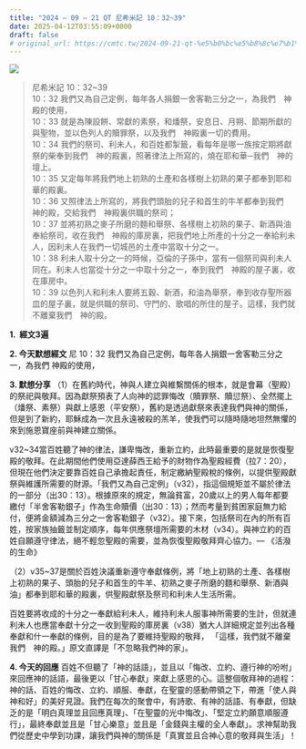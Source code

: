 ```yaml
---
title: "2024 – 09 – 21 QT 尼希米記 10：32~39"
date: 2025-04-12T03:55:09+0800
draft: false
# original_url: https://cmtc.tw/2024-09-21-qt-%e5%b0%bc%e5%b8%8c%e7%b1%b3%e8%a8%98-10%ef%bc%9a3239
---
```


![](/images/qt.jpg)
> 尼希米記 10：32\~39  
> 10：32 我們又為自己定例，每年各人捐銀一舍客勒三分之一，為我們　神殿的使用，  
> 10：33 就是為陳設餅、常獻的素祭，和燔祭，安息日、月朔、節期所獻的與聖物，並以色列人的贖罪祭，以及我們　神殿裏一切的費用。  
> 10：34 我們的祭司、利未人，和百姓都掣籤，看每年是哪一族按定期將獻祭的柴奉到我們　神的殿裏，照著律法上所寫的，燒在耶和華─我們　神的壇上。  
> 10：35 又定每年將我們地上初熟的土產和各樣樹上初熟的果子都奉到耶和華的殿裏。  
> 10：36 又照律法上所寫的，將我們頭胎的兒子和首生的牛羊都奉到我們　神的殿，交給我們　神殿裏供職的祭司；  
> 10：37 並將初熟之麥子所磨的麵和舉祭、各樣樹上初熟的果子、新酒與油奉給祭司，收在我們　神殿的庫房裏，把我們地上所產的十分之一奉給利未人，因利未人在我們一切城邑的土產中當取十分之一。  
> 10：38 利未人取十分之一的時候，亞倫的子孫中，當有一個祭司與利未人同在。利未人也當從十分之一中取十分之一，奉到我們　神殿的屋子裏，收在庫房中。  
> 10：39 以色列人和利未人要將五穀、新酒，和油為舉祭，奉到收存聖所器皿的屋子裏，就是供職的祭司、守門的、歌唱的所住的屋子。這樣，我們就不離棄我們　神的殿。

**1.  經文3遍**

**2. 今天默想經文**
尼 10：32 我們又為自己定例，每年各人捐銀一舍客勒三分之一，為我們 神殿的使用，

**3. 默想分享**
（1）在舊約時代，神與人建立與維繫關係的根本，就是會幕（聖殿）的祭祀與敬拜。因為獻祭預表了人向神的認罪悔改（贖罪祭、贖愆祭）、全然擺上（燔祭、素祭）與獻上感恩（平安祭），舊約是透過獻祭來表達我們與神的關係，但是到了新約，耶穌成為一次且永遠被殺的羔羊，使我們可以隨時隨地坦然無懼的來到施恩寶座前與神建立關係。

v32\~34當百姓聽了神的律法，謙卑悔改，重新立約，此時最重要的是就是恢復聖殿的敬拜。在此期間他們使用亞達薛西王給予的財物作為聖殿經費（拉7：20），但現在他們決定要靠百姓自己承擔起責任，制定繳納聖殿稅的條例，以提供聖殿獻祭與維護所需要的財源。「我們又為自己定例」（v32），指這個規矩並不屬於律法的一部分（出30：13）。根據原來的規定，無論貧富，20歲以上的男人每年都要繳付「半舍客勒銀子」作為生命贖價（出30：13）；然而考量到貧困家庭無力給付，便將金額減為三分之一舍客勒銀子（v32）。接下來，包括祭司在內的所有百姓，按家族抽籤並制定順序，每年供應祭壇所需要的木材（v34）。與神立約的百姓自願遵守律法，絕不輕忽聖殿的需要，並為恢復聖殿敬拜齊心協力。— 《活潑的生命》

（2）v35\~37是關於百姓決議重新遵守奉獻條例，將「地上初熟的土產、各樣樹上初熟的果子、頭胎的兒子和首生的牛羊、初熟之麥子所磨的麵和舉祭、新酒與油」都奉到耶和華的殿裏，供聖殿獻祭及祭司和利未人生活所需。

百姓要將收成的十分之一奉獻給利未人，維持利未人服事神所需要的生計，但就連利未人也應當奉獻十分之一收到聖殿的庫房裏（v38）猶大人詳細規定並列出各種奉獻和什一奉獻的條例，目的是為了要維持聖殿的敬拜， 「這樣，我們就不離棄我們　神的殿。」原文直譯是「不忽略我們神的家」。

**4. 今天的回應**
百姓不但聽了「神的話語」，並且以「悔改、立約、遵行神的吩咐」來回應神的話語，最後更以「甘心奉獻」來獻上感恩的心。這整個敬拜神的過程：神的話、百姓的悔改、立約、順服、奉獻，在聖靈的感動帶領之下，帶進「使人與神和好」的美好見證。我們在每次的聚會中，有詩歌、有神的話語、有奉獻，但缺乏的是「明白真理並且回應真理」、「在聖靈的光中悔改」、「堅定立約願意順服遵行」，最終奉獻並且是「甘心樂意」並且是「金錢與主權的全人奉獻」。求神幫助我們從歷史中學到功課，讓我們與神的關係是「真實並且合神心意的敬拜與生活」！
